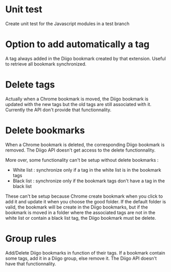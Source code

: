 # Unit test
Create unit test for the Javascript modules in a test branch

# Option to add automatically a tag
A tag always added in the Diigo bookmark created by that extension. Useful to retrieve all bookmark synchronized.

# Delete tags
Actually when a Chrome bookmark is moved, the Diigo bookmark is updated with the new tags but the old tags are still associated with it. Currently the API don't provide that functionnality.

# Delete bookmarks
When a Chrome bookmark is deleted, the corresponding Diigo bookmark is removed.
The Diigo API doesn't get access to the delete functionnality.

More over, some functionality can't be setup without delete bookmarks :
*  White list : synchronize only if a tag in the white list is in the bookmark tags
*  Black list : synchronize only if the bookmark tags don't have a tag in the black list

These can't be setup because Chrome create bookmark when you click to add it and update it when you choose the good folder. If the default folder is valid, the bookmark will be create in the Diigo bookmarks, but if the bookmark is moved in a folder where the associated tags are not in the white list or contain a black list tag, the Diigo bookmark must be delete.

# Group rules
Add/Delete Diigo bookmarks in function of their tags. If a bookmark contain some tags, add it in a Diigo group, else remove it.
The Diigo API doesn't have that functionnality.
